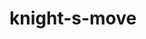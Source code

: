 # knight-s-move
<!DOCTYPE html>
<html lang="en">
<head>
    <meta charset="UTF-8">
    <meta name="viewport" content="width=device-width, initial-scale=1.0">
    <title>Knight's Move</title>
    <link rel="stylesheet" href="styles.css">
</head>
<body>
    <div class="chessboard" id="chessboard">
    </div>
    <script src="script.js"></script></body>
</html>
